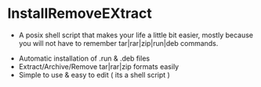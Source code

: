 # InstallRemoveEXtract

- A posix shell script that makes your life a little bit easier,
	mostly because you will not have to remember 
	tar|rar|zip|run|deb commands.

* Automatic installation of .run & .deb files
* Extract/Archive/Remove tar|rar|zip formats easily
* Simple to use & easy to edit ( its a shell script )
